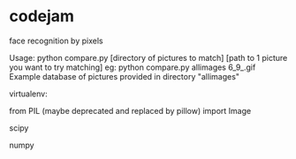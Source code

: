 codejam
=======

face recognition by pixels

Usage: python compare.py [directory of pictures to match] [path to 1 picture you want to try matching]
eg: python compare.py allimages 6_9_.gif
Example database of pictures provided in directory "allimages"

virtualenv:

from PIL (maybe deprecated and replaced by pillow) import Image

scipy

numpy

